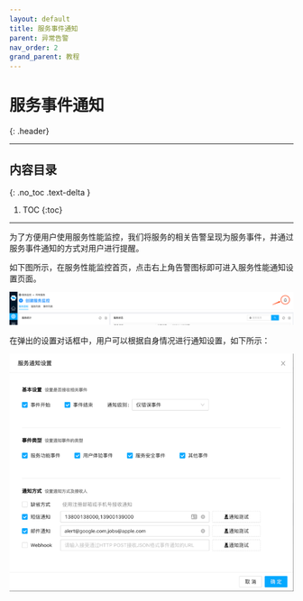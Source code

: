 ```yaml
---
layout: default
title: 服务事件通知
parent: 异常告警
nav_order: 2
grand_parent: 教程
---
```


# 服务事件通知
{: .header}

---

## 内容目录
{: .no_toc .text-delta }

1. TOC
{:toc}

---
为了方便用户使用服务性能监控，我们将服务的相关告警呈现为服务事件，并通过服务事件通知的方式对用户进行提醒。

如下图所示，在服务性能监控首页，点击右上角告警图标即可进入服务性能通知设置页面。

![](/Assets/Images/Tutorial/Alert/Spm-Notify-Setting.png)

在弹出的设置对话框中，用户可以根据自身情况进行通知设置，如下所示：

![](/Assets/Images/Tutorial/Alert/Spm-Notify-Setting-dlg.png)

